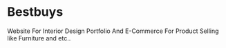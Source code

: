 # Bestbuys
Website For Interior Design Portfolio And E-Commerce For Product Selling like Furniture and etc..
